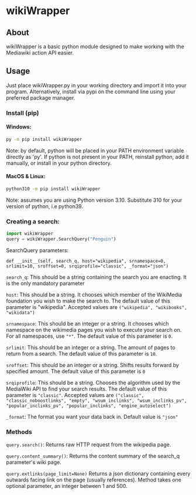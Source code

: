 # wikiWrapper
## About
wikiWrapper is a basic python module designed to make working with the Mediawiki action API easier.
## Usage
Just place wikiWrapper.py in your working directory and import it into your program. Alternatively, install via pypi on the command line using your preferred package manager.
### Install (pip)
#### Windows:
```cmd
py -m pip install wikiWrapper
```
Note: by default, python will be placed in your PATH environment variable directly as 'py'. If python is not present in your PATH, reinstall python, add it manually, or install in your python directory.

#### MacOS & Linux:
```bash
python310 -m pip install wikiWrapper
```
Note: assumes you are using Python version 3.10. Substitute 310 for your version of python, i.e python39.
### Creating a search:
```py
import wikiWrapper
query = wikiWrapper.SearchQuery("Penguin")
```
SearchQuery parameters:

```def __init__(self, search_q, host="wikipedia", srnamespace=0, srlimit=10, sroffset=0, srqiprofile="classic", _format="json")```

```search_q```: This should be a string containing the search you are enacting. It is the only mandatory parameter

```host```: This should be a string. It chooses which member of the WikiMedia foundation you wish to make the search to. The default value of this parameter is "wikipedia". Accepted values are ```("wikipedia", "wikibooks", "wikidata")```

```srnamespace```: This should be an integer or a string. It chooses which namespace on the wikimedia pages you wish to execute your search on. For all namespaces, use ```"*"```. The default value of this parameter is ```0```. 

```srlimit```: This should be an integer or a string. The amount of pages to return from a search. The default value of this parameter is ```10```.

```sroffset```: This should be an integer or a string. Shifts results forward by specified amount. The default value of this parameter is ```0```

```srqiprofile```: This should be a string. Chooses the algorithm used by the MediaWiki API to find your search results. The default value of this parameter is ```"classic"```. Accepted values are ```("classic", "classic_noboostlinks", "empty", "wsum_inclinks", "wsum_inclinks_pv", "popular_inclinks_pv", "popular_inclinks", "engine_autoselect")```

```_format```: The format you want your data back in. Default value is ```"json"```

### Methods

```query.search()```:
Returns raw HTTP request from the wikipedia page.

```query.content_summary()```: 
Returns the content summary of the search_q parameter's wiki page.

```query.extlinks(page_limit=None)```
Returns a json dictionary containing every outwards facing link on the page (usually references). Method takes one optional parameter, an integer between 1 and 500.